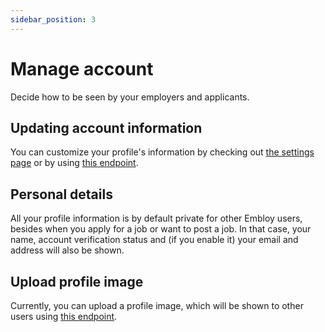 ```yaml
---
sidebar_position: 3
---
```


# Manage account

Decide how to be seen by your employers and applicants.

## Updating account information

You can customize your profile's information by checking out [the settings page](https://embloy.com/dashboard/settings) or by using [this endpoint](https://www.postman.com/embloy/workspace/embloy-workspace/request/24977803-a962de05-cf83-4c29-8495-1bdacf06454d).

## Personal details

All your profile information is by default private for other Embloy users, besides when you apply for a job or want to post a job. In that case, your name, account verification status and (if you enable it) your email and address will also be shown. 

## Upload profile image

Currently, you can upload a profile image, which will be shown to other users using [this endpoint](https://www.postman.com/embloy/workspace/embloy-workspace/request/24977803-1f248aac-ce80-4543-8671-034c8d351188).
